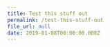 ```yaml
---
title: Test this stuff out
permalink: /test-this-stuff-out
file_url: null
date: 2019-01-08T00:00:00.000Z
---
```


